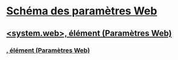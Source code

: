 # [Schéma des paramètres Web](index.md)
## [<system.web>, élément (Paramètres Web)](system-web-element-web-settings.md)
### [<applicationPool>, élément (Paramètres Web)](applicationpool-element-web-settings.md)
